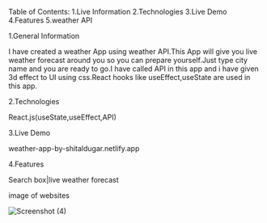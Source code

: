 Table of Contents:
1.Live Information 2.Technologies 3.Live Demo 4.Features 5.weather API

1.General Information

I have created a weather App using weather API.This App will give you live weather forecast around you so you can prepare yourself.Just type city name and you are ready to go.I have called API in this app and i have given 3d effect to UI using css.React hooks like useEffect,useState are used in this app.

2.Technologies

React.js(useState,useEffect,API)

3.Live Demo

weather-app-by-shitaldugar.netlify.app

4.Features

Search box|live weather forecast

image of websites

![Screenshot (4)](https://user-images.githubusercontent.com/88958994/147585499-10d79191-f8a6-4a46-8084-867bdf8de39f.png)



